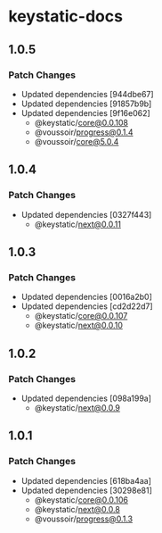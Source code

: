 # keystatic-docs

## 1.0.5

### Patch Changes

- Updated dependencies [944dbe67]
- Updated dependencies [91857b9b]
- Updated dependencies [9f16e062]
  - @keystatic/core@0.0.108
  - @voussoir/progress@0.1.4
  - @voussoir/core@5.0.4

## 1.0.4

### Patch Changes

- Updated dependencies [0327f443]
  - @keystatic/next@0.0.11

## 1.0.3

### Patch Changes

- Updated dependencies [0016a2b0]
- Updated dependencies [cd2d22d7]
  - @keystatic/core@0.0.107
  - @keystatic/next@0.0.10

## 1.0.2

### Patch Changes

- Updated dependencies [098a199a]
  - @keystatic/next@0.0.9

## 1.0.1

### Patch Changes

- Updated dependencies [618ba4aa]
- Updated dependencies [30298e81]
  - @keystatic/core@0.0.106
  - @keystatic/next@0.0.8
  - @voussoir/progress@0.1.3
